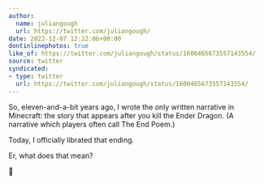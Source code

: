 ```yaml
---
author:
  name: juliangough
  url: https://twitter.com/juliangough/
date: 2022-12-07 12:22:06+00:00
dontinlinephotos: true
like_of: https://twitter.com/juliangough/status/1600465673557143554/
source: twitter
syndicated:
- type: twitter
  url: https://twitter.com/juliangough/status/1600465673557143554/
---
```


So, eleven-and-a-bit years ago, I wrote the only written narrative in Minecraft: the story that appears after you kill the Ender Dragon. (A narrative which players often call The End Poem.)

Today, I officially librated that ending.



Er, what does that mean?



🧵